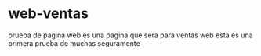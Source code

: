 # web-ventas
prueba de pagina web 
es una pagina que sera para ventas web 
esta es una primera prueba de muchas seguramente
